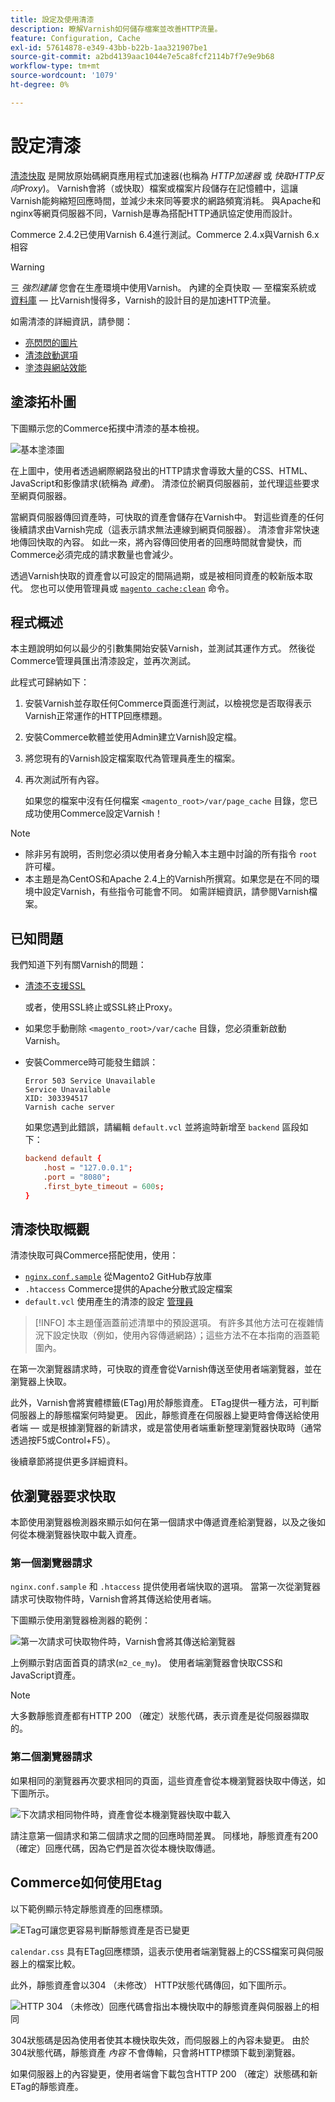 ```yaml
---
title: 設定及使用清漆
description: 瞭解Varnish如何儲存檔案並改善HTTP流量。
feature: Configuration, Cache
exl-id: 57614878-e349-43bb-b22b-1aa321907be1
source-git-commit: a2bd4139aac1044e7e5ca8fcf2114b7f7e9e9b68
workflow-type: tm+mt
source-wordcount: '1079'
ht-degree: 0%

---
```


# 設定清漆

[清漆快取] 是開放原始碼網頁應用程式加速器(也稱為 _HTTP加速器_ 或 _快取HTTP反向Proxy_)。 Varnish會將（或快取）檔案或檔案片段儲存在記憶體中，這讓Varnish能夠縮短回應時間，並減少未來同等要求的網路頻寬消耗。 與Apache和nginx等網頁伺服器不同，Varnish是專為搭配HTTP通訊協定使用而設計。

Commerce 2.4.2已使用Varnish 6.4進行測試。Commerce 2.4.x與Varnish 6.x相容

>[!WARNING]
>
>三 _強烈建議_ 您會在生產環境中使用Varnish。 內建的全頁快取 — 至檔案系統或 [資料庫] — 比Varnish慢得多，Varnish的設計目的是加速HTTP流量。

如需清漆的詳細資訊，請參閱：

- [亮閃閃的圖片]
- [清漆啟動選項]
- [塗漆與網站效能]

## 塗漆拓朴圖

下圖顯示您的Commerce拓撲中清漆的基本檢視。

![基本塗漆圖](../../assets/configuration/varnish-basic.png)

在上圖中，使用者透過網際網路發出的HTTP請求會導致大量的CSS、HTML、JavaScript和影像請求(統稱為 _資產_)。 清漆位於網頁伺服器前，並代理這些要求至網頁伺服器。

當網頁伺服器傳回資產時，可快取的資產會儲存在Varnish中。 對這些資產的任何後續請求由Varnish完成（這表示請求無法連線到網頁伺服器）。 清漆會非常快速地傳回快取的內容。 如此一來，將內容傳回使用者的回應時間就會變快，而Commerce必須完成的請求數量也會減少。

透過Varnish快取的資產會以可設定的間隔過期，或是被相同資產的較新版本取代。 您也可以使用管理員或 [`magento cache:clean`](../cli/manage-cache.md#clean-and-flush-cache-types) 命令。

## 程式概述

本主題說明如何以最少的引數集開始安裝Varnish，並測試其運作方式。 然後從Commerce管理員匯出清漆設定，並再次測試。

此程式可歸納如下：

1. 安裝Varnish並存取任何Commerce頁面進行測試，以檢視您是否取得表示Varnish正常運作的HTTP回應標題。
1. 安裝Commerce軟體並使用Admin建立Varnish設定檔。
1. 將您現有的Varnish設定檔案取代為管理員產生的檔案。
1. 再次測試所有內容。

   如果您的檔案中沒有任何檔案 `<magento_root>/var/page_cache` 目錄，您已成功使用Commerce設定Varnish！

>[!NOTE]
- 除非另有說明，否則您必須以使用者身分輸入本主題中討論的所有指令 `root` 許可權。
- 本主題是為CentOS和Apache 2.4上的Varnish所撰寫。如果您是在不同的環境中設定Varnish，有些指令可能會不同。 如需詳細資訊，請參閱Varnish檔案。


## 已知問題

我們知道下列有關Varnish的問題：

- [清漆不支援SSL]

   或者，使用SSL終止或SSL終止Proxy。

- 如果您手動刪除 `<magento_root>/var/cache` 目錄，您必須重新啟動Varnish。

- 安裝Commerce時可能發生錯誤：

   ```terminal
   Error 503 Service Unavailable
   Service Unavailable
   XID: 303394517
   Varnish cache server
   ```

   如果您遇到此錯誤，請編輯 `default.vcl` 並將逾時新增至 `backend` 區段如下：

   ```conf
   backend default {
       .host = "127.0.0.1";
       .port = "8080";
       .first_byte_timeout = 600s;
   }
   ```

## 清漆快取概觀

清漆快取可與Commerce搭配使用，使用：

- [`nginx.conf.sample`](https://github.com/magento/magento2/blob/2.4/nginx.conf.sample) 從Magento2 GitHub存放庫
- `.htaccess` Commerce提供的Apache分散式設定檔案
- `default.vcl` 使用產生的清漆的設定 [管理員](../cache/configure-varnish-commerce.md)

>[!INFO]
本主題僅涵蓋前述清單中的預設選項。 有許多其他方法可在複雜情況下設定快取（例如，使用內容傳遞網路）；這些方法不在本指南的涵蓋範圍內。

在第一次瀏覽器請求時，可快取的資產會從Varnish傳送至使用者端瀏覽器，並在瀏覽器上快取。

此外，Varnish會將實體標籤(ETag)用於靜態資產。 ETag提供一種方法，可判斷伺服器上的靜態檔案何時變更。 因此，靜態資產在伺服器上變更時會傳送給使用者端 — 或是根據瀏覽器的新請求，或是當使用者端重新整理瀏覽器快取時（通常透過按F5或Control+F5）。

後續章節將提供更多詳細資料。

## 依瀏覽器要求快取

本節使用瀏覽器檢測器來顯示如何在第一個請求中傳遞資產給瀏覽器，以及之後如何從本機瀏覽器快取中載入資產。

### 第一個瀏覽器請求

`nginx.conf.sample` 和 `.htaccess` 提供使用者端快取的選項。 當第一次從瀏覽器請求可快取物件時，Varnish會將其傳送給使用者端。

下圖顯示使用瀏覽器檢測器的範例：

![第一次請求可快取物件時，Varnish會將其傳送給瀏覽器](../../assets/configuration/varnish-apache-first-visit.png)

上例顯示對店面首頁的請求(`m2_ce_my`)。 使用者端瀏覽器會快取CSS和JavaScript資產。

>[!NOTE]
大多數靜態資產都有HTTP 200 （確定）狀態代碼，表示資產是從伺服器擷取的。

### 第二個瀏覽器請求

如果相同的瀏覽器再次要求相同的頁面，這些資產會從本機瀏覽器快取中傳送，如下圖所示。

![下次請求相同物件時，資產會從本機瀏覽器快取中載入](../../assets/configuration/varnish-apache-second-visit.png)

請注意第一個請求和第二個請求之間的回應時間差異。 同樣地，靜態資產有200 （確定）回應代碼，因為它們是首次從本機快取傳遞。

## Commerce如何使用Etag

以下範例顯示特定靜態資產的回應標頭。

![ETag可讓您更容易判斷靜態資產是否已變更](../../assets/configuration/varnish-etag.png)

`calendar.css` 具有ETag回應標頭，這表示使用者端瀏覽器上的CSS檔案可與伺服器上的檔案比較。

此外，靜態資產會以304 （未修改） HTTP狀態代碼傳回，如下圖所示。

![HTTP 304 （未修改）回應代碼會指出本機快取中的靜態資產與伺服器上的相同](../../assets/configuration/varnish-304.png)

304狀態碼是因為使用者使其本機快取失效，而伺服器上的內容未變更。 由於304狀態代碼，靜態資產 _內容_ 不會傳輸，只會將HTTP標頭下載到瀏覽器。

如果伺服器上的內容變更，使用者端會下載包含HTTP 200 （確定）狀態碼和新ETag的靜態資產。

<!-- Link Definitions -->

[資料庫]: https://developer.adobe.com/commerce/php/development/cache/partial/database-caching/
[亮閃閃的圖片]: https://www.varnish-cache.org/docs/trunk/users-guide/intro.html
[清漆快取]: https://varnish-cache.org
[清漆啟動選項]: https://www.varnish-cache.org/docs/trunk/reference/varnishd.html#ref-varnishd-options
[塗漆與網站效能]: https://www.varnish-cache.org/docs/trunk/users-guide/performance.html#users-performance
[清漆不支援SSL]: https://www.varnish-cache.org/docs/3.0/phk/ssl.html

